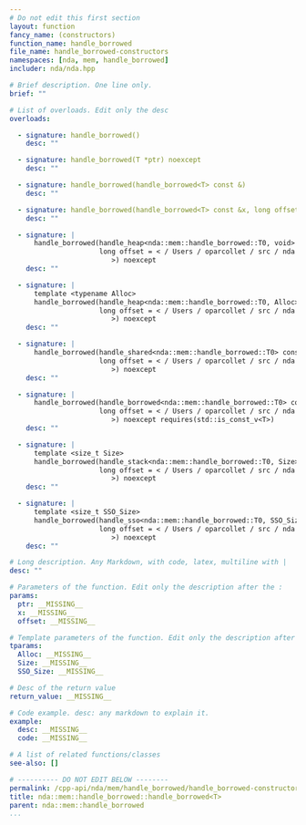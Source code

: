 ```yaml
---
# Do not edit this first section
layout: function
fancy_name: (constructors)
function_name: handle_borrowed
file_name: handle_borrowed-constructors
namespaces: [nda, mem, handle_borrowed]
includer: nda/nda.hpp

# Brief description. One line only.
brief: ""

# List of overloads. Edit only the desc
overloads:

  - signature: handle_borrowed()
    desc: ""

  - signature: handle_borrowed(T *ptr) noexcept
    desc: ""

  - signature: handle_borrowed(handle_borrowed<T> const &)
    desc: ""

  - signature: handle_borrowed(handle_borrowed<T> const &x, long offset) noexcept
    desc: ""

  - signature: |
      handle_borrowed(handle_heap<nda::mem::handle_borrowed::T0, void> const &x,
                      long offset = < / Users / oparcollet / src / nda / c++ / nda / storage /./ handle.hpp : 632 : 67
                         >) noexcept
    desc: ""

  - signature: |
      template <typename Alloc>
      handle_borrowed(handle_heap<nda::mem::handle_borrowed::T0, Alloc> const &x,
                      long offset = < / Users / oparcollet / src / nda / c++ / nda / storage /./ handle.hpp : 635 : 68
                         >) noexcept
    desc: ""

  - signature: |
      handle_borrowed(handle_shared<nda::mem::handle_borrowed::T0> const &x,
                      long offset = < / Users / oparcollet / src / nda / c++ / nda / storage /./ handle.hpp : 637 : 63
                         >) noexcept
    desc: ""

  - signature: |
      handle_borrowed(handle_borrowed<nda::mem::handle_borrowed::T0> const &x,
                      long offset = < / Users / oparcollet / src / nda / c++ / nda / storage /./ handle.hpp : 638 : 65
                         >) noexcept requires(std::is_const_v<T>)
    desc: ""

  - signature: |
      template <size_t Size>
      handle_borrowed(handle_stack<nda::mem::handle_borrowed::T0, Size> const &x,
                      long offset = < / Users / oparcollet / src / nda / c++ / nda / storage /./ handle.hpp : 641 : 68
                         >) noexcept
    desc: ""

  - signature: |
      template <size_t SSO_Size>
      handle_borrowed(handle_sso<nda::mem::handle_borrowed::T0, SSO_Size> const &x,
                      long offset = < / Users / oparcollet / src / nda / c++ / nda / storage /./ handle.hpp : 644 : 70
                         >) noexcept
    desc: ""

# Long description. Any Markdown, with code, latex, multiline with |
desc: ""

# Parameters of the function. Edit only the description after the :
params:
  ptr: __MISSING__
  x: __MISSING__
  offset: __MISSING__

# Template parameters of the function. Edit only the description after the :
tparams:
  Alloc: __MISSING__
  Size: __MISSING__
  SSO_Size: __MISSING__

# Desc of the return value
return_value: __MISSING__

# Code example. desc: any markdown to explain it.
example:
  desc: __MISSING__
  code: __MISSING__

# A list of related functions/classes
see-also: []

# ---------- DO NOT EDIT BELOW --------
permalink: /cpp-api/nda/mem/handle_borrowed/handle_borrowed-constructors
title: nda::mem::handle_borrowed::handle_borrowed<T>
parent: nda::mem::handle_borrowed
...
```


